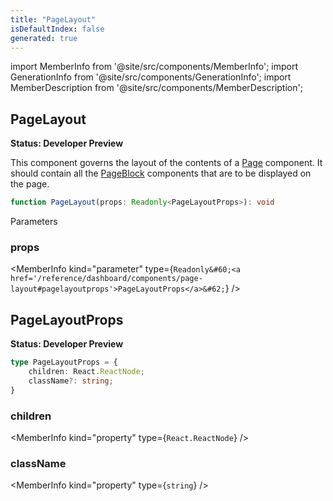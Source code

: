 ```yaml
---
title: "PageLayout"
isDefaultIndex: false
generated: true
---
```

<!-- This file was generated from the Vendure source. Do not modify. Instead, re-run the "docs:build" script -->
import MemberInfo from '@site/src/components/MemberInfo';
import GenerationInfo from '@site/src/components/GenerationInfo';
import MemberDescription from '@site/src/components/MemberDescription';


## PageLayout

<GenerationInfo sourceFile="packages/dashboard/src/lib/framework/layout-engine/page-layout.tsx" sourceLine="170" packageName="@vendure/dashboard" since="3.3.0" />

**Status: Developer Preview**

This component governs the layout of the contents of a <a href='/reference/dashboard/components/page#page'>Page</a> component.
It should contain all the <a href='/reference/dashboard/components/page-block#pageblock'>PageBlock</a> components that are to be displayed on the page.

```ts title="Signature"
function PageLayout(props: Readonly<PageLayoutProps>): void
```
Parameters

### props

<MemberInfo kind="parameter" type={`Readonly&#60;<a href='/reference/dashboard/components/page-layout#pagelayoutprops'>PageLayoutProps</a>&#62;`} />



## PageLayoutProps

<GenerationInfo sourceFile="packages/dashboard/src/lib/framework/layout-engine/page-layout.tsx" sourceLine="140" packageName="@vendure/dashboard" since="3.3.0" />

**Status: Developer Preview**

```ts title="Signature"
type PageLayoutProps = {
    children: React.ReactNode;
    className?: string;
}
```

<div className="members-wrapper">

### children

<MemberInfo kind="property" type={`React.ReactNode`}   />


### className

<MemberInfo kind="property" type={`string`}   />




</div>
